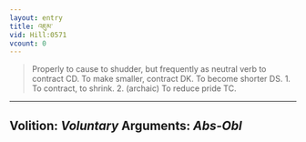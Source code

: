 ```yaml
---
layout: entry
title: འཇུམ་
vid: Hill:0571
vcount: 0
---
```

> Properly to cause to shudder, but frequently as neutral verb to contract CD\. To make smaller, contract DK\. To become shorter DS\. 1\. To contract, to shrink\. 2\. (archaic) To reduce pride TC\.

---
Volition: _Voluntary_
Arguments: _Abs-Obl_
---

